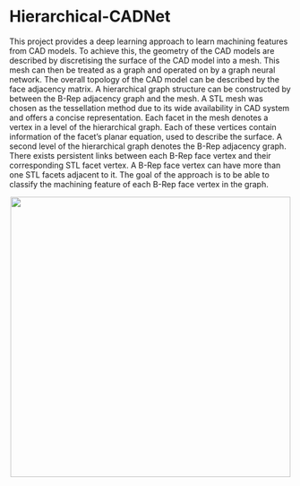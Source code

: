 # Hierarchical-CADNet

This project provides a deep learning approach to learn machining features from CAD models. To achieve this, the geometry of the CAD models are described by discretising the surface of the CAD model into a mesh. This mesh can then be treated as a graph and operated on by a graph neural network. The overall topology of the CAD model can be described by the face adjacency matrix. A hierarchical graph structure can be constructed by between the B-Rep adjacency graph and the mesh. A STL mesh was chosen as the tessellation method due to its wide availability in CAD system and offers a concise representation. Each facet in the mesh denotes a vertex in a level of the hierarchical graph. Each of these vertices contain information of the facet’s planar equation, used to describe the surface. A second level of the hierarchical graph denotes the B-Rep adjacency graph. There exists persistent links between each B-Rep face vertex and their corresponding STL facet vertex. A B-Rep face vertex can have more than one STL facets adjacent to it. The goal of the approach is to be able to classify the machining feature of each B-Rep face vertex in the graph. 

<p align="center">
	<img src="https://gitlab.com/qub_femg/hierarchical-cadnet/-/blob/master/imgs/hierarchical_graph_structure.jpg" width = 500>
</p>
